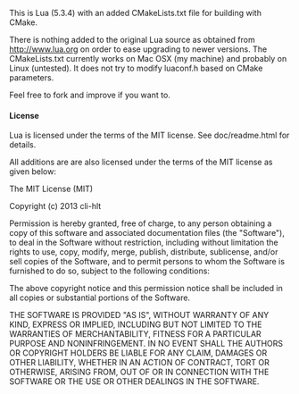This is Lua (5.3.4) with an added CMakeLists.txt file for building
with CMake.

There is nothing added to the original Lua source as obtained from
http://www.lua.org on order to ease upgrading to newer versions.
The CMakeLists.txt currently works on Mac OSX (my machine) and
probably on Linux (untested). It does not try to modify luaconf.h
based on CMake parameters.

Feel free to fork and improve if you want to.

#### License
Lua is licensed under the terms of the MIT license. See doc/readme.html for details.

All additions are are also licensed under the terms of the MIT license as given
below:

The MIT License (MIT)

Copyright (c) 2013 cli-hlt

Permission is hereby granted, free of charge, to any person obtaining a copy
of this software and associated documentation files (the "Software"), to deal
in the Software without restriction, including without limitation the rights
to use, copy, modify, merge, publish, distribute, sublicense, and/or sell
copies of the Software, and to permit persons to whom the Software is
furnished to do so, subject to the following conditions:

The above copyright notice and this permission notice shall be included in all
copies or substantial portions of the Software.

THE SOFTWARE IS PROVIDED "AS IS", WITHOUT WARRANTY OF ANY KIND, EXPRESS OR
IMPLIED, INCLUDING BUT NOT LIMITED TO THE WARRANTIES OF MERCHANTABILITY,
FITNESS FOR A PARTICULAR PURPOSE AND NONINFRINGEMENT. IN NO EVENT SHALL THE
AUTHORS OR COPYRIGHT HOLDERS BE LIABLE FOR ANY CLAIM, DAMAGES OR OTHER
LIABILITY, WHETHER IN AN ACTION OF CONTRACT, TORT OR OTHERWISE, ARISING FROM,
OUT OF OR IN CONNECTION WITH THE SOFTWARE OR THE USE OR OTHER DEALINGS IN THE
SOFTWARE.

